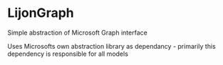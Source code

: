 # LijonGraph
Simple abstraction of Microsoft Graph interface

Uses Microsofts own abstraction library as dependancy - primarily this dependency is responsible for all models
